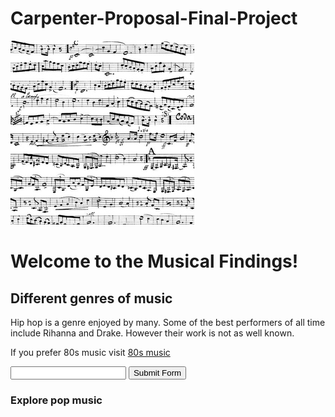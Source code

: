 # Carpenter-Proposal-Final-Project

<!DOCTYPE html>

<html lang="en">
    <head>
        <title>
            Hello!
        </title>
    <link rel="stylesheet" href="Style CSS">
    </head>
    <body class="background">
        <img src="Musical Notes.jpeg" alt="Calculus">
        <h1 class="title orange"> Welcome to the Musical Findings! </h1>
        <h2 class="green"> Different genres of music</h2>
        <p> Hip hop is a genre enjoyed by many. Some of the best performers of all time include Rihanna and Drake.
            However their work is not as well known.</p>
        <p> If you prefer 80s music visit <a href=https://www.youtube.com/watch?v=dQw4w9WgXcQ>80s music</a>
        <form action=<a href="https://www.youtube.com/watch?v=dQw4w9WgXcQ" </a>
            <input type="text">
            <input type="submit" value="Submit Form">
        </form></p>
        <h3 class="blue"> Explore pop music</h3>
    </body>
</html>
